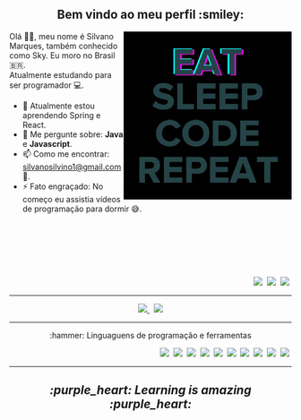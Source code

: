 <h2 align="center" >Bem vindo ao meu perfil :smiley:</h2>

<p>

  <img width=300 align="right"  src="programming.gif" />

  Olá 👋🏾, meu nome é Silvano Marques, também conhecido como Sky. 
  Eu moro no Brasil :brazil:.  
  Atualmente estudando para ser programador :computer:.

  - 🌱 Atualmente estou aprendendo Spring e React.
  - 💬 Me pergunte sobre: **Java** e **Javascript**.
  - 📫 Como me encontrar: silvanosilvino1@gmail.com :email:.
  - ⚡ Fato engraçado: No começo eu assistia vídeos de programação para dormir :sweat_smile:.

<br />
<br />
<br />
<br />
<br />

  <p align="right" >
    <a href="https://twitter.com/Sky_G0D_" ><img src="https://img.shields.io/badge/-Twitter-fff?&style=for-the-badge&logo=Twitter" /></a>&nbsp;
    <a href="https://codepen.io/SkyG0D" ><img src="https://img.shields.io/badge/-CodePen-191919?&style=for-the-badge&logo=CodePen" /></a>&nbsp;
    <a href="https://steamcommunity.com/id/skyg0d/" ><img src="https://img.shields.io/badge/-Steam-000?&style=for-the-badge&logo=Steam" /></a>&nbsp;
  </p> 
  
</p>

---

<p align="center" >
  <a href="https://github.com/anuraghazra/github-readme-stats" >
    <img width=335 src="https://github-readme-stats.vercel.app/api/top-langs/?username=SkyG0D&show_icons=true&theme=dracula&layout=compact" />
  </a> &nbsp; 
  
  <a href="https://github.com/anuraghazra/github-readme-stats" >
    <img width=400 src="https://github-readme-stats.vercel.app/api?username=SkyG0D&show_icons=true&theme=dracula" />
  </a>
</p>

---

<p>
  
  <p align="center" >:hammer: Linguaguens de programação e ferramentas</p>
  
   <p align="right">
      <img height=30 src="https://img.shields.io/badge/-Java-007396?style=for-the-badge&logo=Java&logoColor=fff" />&nbsp;
      <img height=30 src="https://img.shields.io/badge/-Spring-6DB33F?style=for-the-badge&logo=Spring&logoColor=fff" />&nbsp;
      <img height=30 src="https://img.shields.io/badge/-Git-F05032?style=for-the-badge&logo=Git&logoColor=fff" />&nbsp;
      <img height=30 src="https://img.shields.io/badge/-TypeScript-3178C6?style=for-the-badge&logo=TypeScript&logoColor=fff" />&nbsp;
      <img height=30 src="https://img.shields.io/badge/-HTML5-E34F26?style=for-the-badge&logo=HTML5&logoColor=fff" />&nbsp;
      <img height=30 src="https://img.shields.io/badge/-CSS3-1572B6?style=for-the-badge&logo=CSS3&logoColor=fff" />&nbsp;
      <img height=30 src="https://img.shields.io/badge/-Sass-CC6699?style=for-the-badge&logo=Sass&logoColor=fff" />&nbsp;
      <img height=30 src="https://img.shields.io/badge/-MySql-4479A1?style=for-the-badge&logo=MySql&logoColor=fff" />&nbsp;
      <img height=30 src="https://img.shields.io/badge/-JavaScript-F7DF1E?style=for-the-badge&logo=JavaScript&logoColor=fff" />&nbsp;
      <img height=30 src="https://img.shields.io/badge/-React-#61DAFB?style=for-the-badge&logo=React&logoColor=fff" />&nbsp;
    </p>
    
<p>

---

<h2 align="center" ><i>:purple_heart: Learning is amazing :purple_heart:</i></h2>
